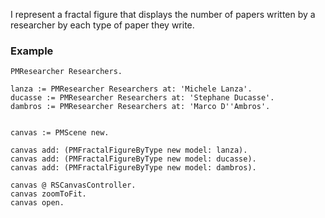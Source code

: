 I represent a fractal figure that displays the number of papers written by a researcher by each type of paper they write.

### Example

```st
PMResearcher Researchers.

lanza := PMResearcher Researchers at: 'Michele Lanza'.
ducasse := PMResearcher Researchers at: 'Stephane Ducasse'.
dambros := PMResearcher Researchers at: 'Marco D''Ambros'.


canvas := PMScene new.

canvas add: (PMFractalFigureByType new model: lanza).
canvas add: (PMFractalFigureByType new model: ducasse).
canvas add: (PMFractalFigureByType new model: dambros).

canvas @ RSCanvasController.
canvas zoomToFit.
canvas open.
```